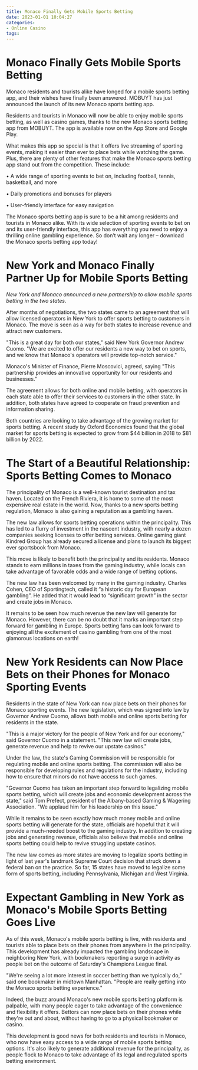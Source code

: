 ```yaml
---
title: Monaco Finally Gets Mobile Sports Betting
date: 2023-01-01 10:04:27
categories:
- Online Casino
tags:
---
```



#  Monaco Finally Gets Mobile Sports Betting

Monaco residents and tourists alike have longed for a mobile sports betting app, and their wishes have finally been answered. MOBUYT has just announced the launch of its new Monaco sports betting app.

Residents and tourists in Monaco will now be able to enjoy mobile sports betting, as well as casino games, thanks to the new Monaco sports betting app from MOBUYT. The app is available now on the App Store and Google Play.

What makes this app so special is that it offers live streaming of sporting events, making it easier than ever to place bets while watching the game. Plus, there are plenty of other features that make the Monaco sports betting app stand out from the competition. These include:

• A wide range of sporting events to bet on, including football, tennis, basketball, and more

• Daily promotions and bonuses for players

• User-friendly interface for easy navigation

The Monaco sports betting app is sure to be a hit among residents and tourists in Monaco alike. With its wide selection of sporting events to bet on and its user-friendly interface, this app has everything you need to enjoy a thrilling online gambling experience. So don’t wait any longer – download the Monaco sports betting app today!

#  New York and Monaco Finally Partner Up for Mobile Sports Betting

_New York and Monaco announced a new partnership to allow mobile sports betting in the two states._

After months of negotiations, the two states came to an agreement that will allow licensed operators in New York to offer sports betting to customers in Monaco. The move is seen as a way for both states to increase revenue and attract new customers.

"This is a great day for both our states," said New York Governor Andrew Cuomo. "We are excited to offer our residents a new way to bet on sports, and we know that Monaco's operators will provide top-notch service."

Monaco's Minister of Finance, Pierre Moscovici, agreed, saying "This partnership provides an innovative opportunity for our residents and businesses."

The agreement allows for both online and mobile betting, with operators in each state able to offer their services to customers in the other state. In addition, both states have agreed to cooperate on fraud prevention and information sharing.

Both countries are looking to take advantage of the growing market for sports betting. A recent study by Oxford Economics found that the global market for sports betting is expected to grow from $44 billion in 2018 to $81 billion by 2022.

#  The Start of a Beautiful Relationship: Sports Betting Comes to Monaco

The principality of Monaco is a well-known tourist destination and tax haven. Located on the French Riviera, it is home to some of the most expensive real estate in the world. Now, thanks to a new sports betting regulation, Monaco is also gaining a reputation as a gambling haven.

The new law allows for sports betting operations within the principality. This has led to a flurry of investment in the nascent industry, with nearly a dozen companies seeking licenses to offer betting services. Online gaming giant Kindred Group has already secured a license and plans to launch its biggest ever sportsbook from Monaco.

This move is likely to benefit both the principality and its residents. Monaco stands to earn millions in taxes from the gaming industry, while locals can take advantage of favorable odds and a wide range of betting options.

The new law has been welcomed by many in the gaming industry. Charles Cohen, CEO of Sportingtech, called it “a historic day for European gambling”. He added that it would lead to “significant growth” in the sector and create jobs in Monaco.

It remains to be seen how much revenue the new law will generate for Monaco. However, there can be no doubt that it marks an important step forward for gambling in Europe. Sports betting fans can look forward to enjoying all the excitement of casino gambling from one of the most glamorous locations on earth!

#  New York Residents can Now Place Bets on their Phones for Monaco Sporting Events

Residents in the state of New York can now place bets on their phones for Monaco sporting events. The new legislation, which was signed into law by Governor Andrew Cuomo, allows both mobile and online sports betting for residents in the state.

"This is a major victory for the people of New York and for our economy," said Governor Cuomo in a statement. "This new law will create jobs, generate revenue and help to revive our upstate casinos."

Under the law, the state's Gaming Commission will be responsible for regulating mobile and online sports betting. The commission will also be responsible for developing rules and regulations for the industry, including how to ensure that minors do not have access to such games.

"Governor Cuomo has taken an important step forward to legalizing mobile sports betting, which will create jobs and economic development across the state," said Tom Prefect, president of the Albany-based Gaming & Wagering Association. "We applaud him for his leadership on this issue."

While it remains to be seen exactly how much money mobile and online sports betting will generate for the state, officials are hopeful that it will provide a much-needed boost to the gaming industry. In addition to creating jobs and generating revenue, officials also believe that mobile and online sports betting could help to revive struggling upstate casinos.

The new law comes as more states are moving to legalize sports betting in light of last year's landmark Supreme Court decision that struck down a federal ban on the practice. So far, 15 states have moved to legalize some form of sports betting, including Pennsylvania, Michigan and West Virginia.

#  Expectant Gambling in New York as Monaco's Mobile Sports Betting Goes Live

As of this week, Monaco's mobile sports betting is live, with residents and tourists able to place bets on their phones from anywhere in the principality. This development has already impacted the gambling landscape in neighboring New York, with bookmakers reporting a surge in activity as people bet on the outcome of Saturday's Champions League final.

"We're seeing a lot more interest in soccer betting than we typically do," said one bookmaker in midtown Manhattan. "People are really getting into the Monaco sports betting experience."

Indeed, the buzz around Monaco's new mobile sports betting platform is palpable, with many people eager to take advantage of the convenience and flexibility it offers. Bettors can now place bets on their phones while they're out and about, without having to go to a physical bookmaker or casino.

This development is good news for both residents and tourists in Monaco, who now have easy access to a wide range of mobile sports betting options. It's also likely to generate additional revenue for the principality, as people flock to Monaco to take advantage of its legal and regulated sports betting environment.